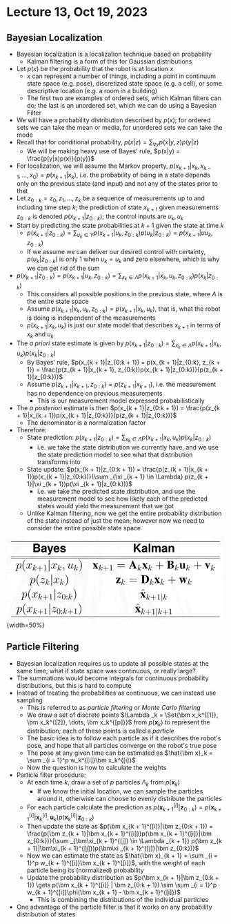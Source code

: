 # Lecture 13, Oct 19, 2023

## Bayesian Localization

* Bayesian localization is a localization technique based on probability
	* Kalman filtering is a form of this for Gaussian distributions
* Let $p(x)$ be the probability that the robot is at location $x$
	* $x$ can represent a number of things, including a point in continuum state space (e.g. pose), discretized state space (e.g. a cell), or some descriptive location (e.g. a room in a building)
	* The first two are examples of ordered sets, which Kalman filters can do; the last is an unordered set, which we can do using a Bayesian Filter
* We will have a probability distribution described by $p(x)$; for ordered sets we can take the mean or media, for unordered sets we can take the mode
* Recall that for conditional probability, $p(x|z) = \sum _{\forall y} p(x|y, z)p(y|z)$
	* We will be making heavy use of Bayes' rule, $p(x|y) = \frac{p(y|x)p(x)}{p(y)}$
* For localization, we will assume the Markov property, $p(x_{k + 1} | x_k, x_{k - 1}, \dots, x_0) = p(x_{k + 1}|x_k)$, i.e. the probability of being in a state depends only on the previous state (and input) and not any of the states prior to that
* Let $z_{0:k} = z_0, z_1, \dots, z_k$ be a sequence of measurements up to and including time step $k$; the prediction of state $x_{k + 1}$ given measurements $z_{0:k}$ is denoted $p(x_{k + 1} | z_{0:k})$; the control inputs are $\upsilon _k, u_k$
* Start by predicting the state probabilities at $k + 1$ given the state at time $k$
	* $p(x_{k + 1}|z_{0:k}) = \sum _{\upsilon _k \in \Upsilon} p(x_{k + 1}|\upsilon _k, z_{0:k})p(\upsilon _k|z_{0:k}) = p(x_{k + 1}|\upsilon u_k, z_{0:k})$
	* If we assume we can deliver our desired control with certainty, $p(\upsilon _k|z_{0:k})$ is only 1 when $\upsilon _k = u_k$ and zero elsewhere, which is why we can get rid of the sum
* $p(x_{k + 1}|z_{0:k}) = p(x_{k + 1}|u_k, z_{0:k}) = \sum _{x_k \in \Lambda} p(x_{k + 1}|x_k, u_k, z_{0:k})p(x_k | z_{0:k})$
	* This considers all possible positions in the previous state, where $\Lambda$ is the entire state space
	* Assume $p(x_{k + 1}|x_k, u_k, z_{0:k}) = p(x_{k + 1}|x_k, u_k)$, that is, what the robot is doing is independent of the measurements
	* $p(x_{k + 1}|x_k, u_k)$ is just our state model that describes $x_{k + 1}$ in terms of $x_k$ and $u_k$
* The *a priori* state estimate is given by $p(x_{k + 1}|z_{0:k}) = \sum _{x_k \in \Lambda} p(x_{k + 1}|x_k, u_k)p(x_k|z_{0:k})$
	* By Bayes' rule, $p(x_{k + 1}|z_{0:k + 1}) = p(x_{k + 1}|z_{0:k}, z_{k + 1}) = \frac{p(z_{k + 1}|x_{k + 1}, z_{0:k})p(x_{k + 1}|z_{0:k})}{p(z_{k + 1}|z_{0:k})}$
	* Assume $p(z_{k + 1}|x_{k + 1}, z_{0:k}) = p(z_{k + 1}|x_{k + 1})$, i.e. the measurement has no dependence on previous measurements
		* This is our measurement model expressed probabilistically
* The *a posteriori* estimate is then $p(x_{k + 1}|z_{0:k + 1}) = \frac{p(z_{k + 1}|x_{k + 1})p(x_{k + 1}|z_{0:k})}{p(z_{k + 1}|z_{0:k})}$
	* The denominator is a normalization factor
* Therefore:
	* State prediction: $p(x_{k + 1}|z_{0:k}) = \sum _{x_k \in \Lambda} p(x_{k + 1}|x_k, u_k)p(x_k|z_{0:k})$
		* i.e. we take the state distribution we currently have, and we use the state prediction model to see what that distribution transforms into
	* State update: $p(x_{k + 1}|z_{0:k + 1}) = \frac{p(z_{k + 1}|x_{k + 1})p(x_{k + 1}|z_{0:k})}{\sum _{\xi _{k + 1} \in \Lambda} p(z_{k + 1}|\xi _{k + 1})p(\xi _{k + 1}|z_{0:k})}$
		* i.e. we take the predicted state distribution, and use the measurement model to see how likely each of the predicted states would yield the measurement that we got
	* Unlike Kalman filtering, now we get the entire probability distribution of the state instead of just the mean; however now we need to consider the entire possible state space

![Comparison of Bayesian and Kalman filtering.](imgs/lec13_1.png){width=50%}

## Particle Filtering

* Bayesian localization requires us to update all possible states at the same time; what if state space was continuous, or really large?
* The summations would become integrals for continuous probability distributions, but this is hard to compute
* Instead of treating the probabilities as continuous, we can instead use sampling
	* This is referred to as *particle filtering* or *Monte Carlo filtering*
	* We draw a set of discrete points $\Lambda _k = \Set{\bm x_k^{[1]}, \bm x_k^{[2]}, \dots, \bm x_k^{[p]}}$ from $p(\bm x_k)$ to represent the distribution; each of these points is called a *particle*
	* The basic idea is to follow each particle as if it describes the robot's pose, and hope that all particles converge on the robot's true pose
	* The pose at any given time can be estimated as $\hat{\bm x}_k = \sum _{i = 1}^p w_k^{[i]}\bm x_k^{[i]}$
	* Now the question is how to calculate the weights
* Particle filter procedure:
	* At each time $k$, draw a set of $p$ particles $\Lambda _{k}$ from $p(\bm x_k)$
		* If we know the initial location, we can sample the particles around it, otherwise can choose to evenly distribute the particles
	* For each particle calculate the prediction as $p(\bm x_{k + 1}^{[i]}|\bm z_{0:k}) = p(\bm x_{k + 1}^{[i]} | \bm x_k^{[i]}, \bm u_k)p(\bm x_k^{[i]}|\bm z_{0:k})$
	* Then update the state as $p(\bm x_{k + 1}^{[i]}|\bm z_{0:k + 1}) = \frac{p(\bm z_{k + 1}|\bm x_{k + 1}^{[i]})p(\bm x_{k + 1}^{[i]}|\bm z_{0:k})}{\sum _{\bm\xi_{k + 1}^{[j]} \in \Lambda _{k + 1}} p(\bm z_{k + 1}|\bm\xi_{k + 1}^{[j]})p(\bm\xi _{k + 1}^{[j]}|\bm z_{0:k})}$
	* Now we can estimate the state as $\hat{\bm x}_{k + 1} = \sum _{i = 1}^p w_{k + 1}^{[i]}\bm x_{k + 1}^{[i]}$, with the weight of each particle being its (normalized) probability
	* Update the probability distribution as $p(\bm x_{k + 1}|\bm z_{0:k + 1}) \gets p(\bm x_{k + 1}^{[i]} | \bm z_{0:k + 1}) \sim \sum _{i = 1}^p w_{k + 1}^{[i]}\phi(\bm x_{k + 1} - \bm x_{k + 1}^{[i]})$
		* This is combining the distributions of the individual particles
* One advantage of the particle filter is that it works on any probability distribution of states

